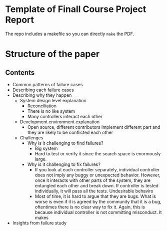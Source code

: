# Template of Finall Course Project Report

The repo includes a makefile so you can directly `make` the PDF. 

# Structure of the paper

## Contents
- Common patterns of failure cases
- Describing each failure cases
- Describing why they happen
  - System design level explanation
    - Reconciliation
    - There is no  like system 
    - Many controllers interact each other
  - Development environment explanation
    - Open source, different contributors implement different part and they are likely to be conflicted each other
  - Challenges
    - Why is it challenging to find failures?
      - Big system
      - Hard to test or verify it since the search space is enormously large.
    - Why is it challenging to fix failures?
      - If you look at each controller separately, individual controller does not imply any buggy or unexpected behavior. However, once it interacts with other parts of the system, they are entangled each other and break down. If controller is tested individually, it will pass all the tests. Undesirable behaviro
      - Most of time, it is hard to argue that they are bugs. What is worse is even if it is agreed by the community that it is a bug, oftentimes there is no clear way to fix it. Again, this is because individual controller is not committing misconduct. It makes 
- Insights from failure study

